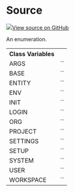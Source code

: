 # Source

<!-- Insert buttons and diff -->


[![](https://www.tensorflow.org/images/GitHub-Mark-32px.png)View source on GitHub](https://www.github.com/wandb/client/tree/bdf4b81e3bd3af7f5cd7caf3a7d7d0244d324138/wandb/sdk/wandb_settings.py#L251-L264)




An enumeration.

<!-- Placeholder for "Used in" -->




<!-- Tabular view -->
<table>
<tr><th>Class Variables</th></tr>

<tr>
<td>
ARGS<a id="ARGS"></a>
</td>
<td>
`<Source.ARGS: 13>`
</td>
</tr><tr>
<td>
BASE<a id="BASE"></a>
</td>
<td>
`<Source.BASE: 1>`
</td>
</tr><tr>
<td>
ENTITY<a id="ENTITY"></a>
</td>
<td>
`<Source.ENTITY: 3>`
</td>
</tr><tr>
<td>
ENV<a id="ENV"></a>
</td>
<td>
`<Source.ENV: 8>`
</td>
</tr><tr>
<td>
INIT<a id="INIT"></a>
</td>
<td>
`<Source.INIT: 11>`
</td>
</tr><tr>
<td>
LOGIN<a id="LOGIN"></a>
</td>
<td>
`<Source.LOGIN: 10>`
</td>
</tr><tr>
<td>
ORG<a id="ORG"></a>
</td>
<td>
`<Source.ORG: 2>`
</td>
</tr><tr>
<td>
PROJECT<a id="PROJECT"></a>
</td>
<td>
`<Source.PROJECT: 4>`
</td>
</tr><tr>
<td>
SETTINGS<a id="SETTINGS"></a>
</td>
<td>
`<Source.SETTINGS: 12>`
</td>
</tr><tr>
<td>
SETUP<a id="SETUP"></a>
</td>
<td>
`<Source.SETUP: 9>`
</td>
</tr><tr>
<td>
SYSTEM<a id="SYSTEM"></a>
</td>
<td>
`<Source.SYSTEM: 6>`
</td>
</tr><tr>
<td>
USER<a id="USER"></a>
</td>
<td>
`<Source.USER: 5>`
</td>
</tr><tr>
<td>
WORKSPACE<a id="WORKSPACE"></a>
</td>
<td>
`<Source.WORKSPACE: 7>`
</td>
</tr>
</table>

